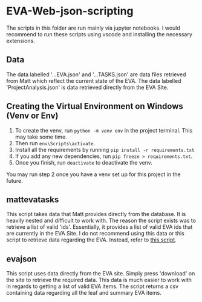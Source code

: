 # EVA-Web-json-scripting

The scripts in this folder are run mainly via jupyter notebooks. I would recommend to run these scripts using vscode and installing the necessary extensions.

## Data

The data labelled '...EVA.json' and '...TASKS.json' are data files retrieved from Matt which reflect the current state of the EVA.
The data labelled 'ProjectAnalysis.json' is data retrieved directly from the EVA Site.

## Creating the Virtual Environment on Windows (Venv or Env)

1. To create the venv, run `python -m venv env` in the project terminal. This may take some time.
2. Then run `env\Scripts\activate`.
3. Install all the requirements by running `pip install -r requirements.txt`
4. If you add any new dependencies, run `pip freeze > requirements.txt`.
5. Once you finish, run `deactivate` to deactivate the venv.

You may run step 2 once you have a venv set up for this project in the future.

## mattevatasks

This script takes data that Matt provides directly from the database. It is heavily nested and difficult to work with. The reason the script exists was to retrieve a list of valid 'ids'. Essentially, it provides a list of valid EVA ids that are currently in the EVA Site. I do not recommend using this data or this script to retrieve data regarding the EVA. Instead, refer to [this script](#evajson).

## evajson

This script uses data directly from the EVA site. Simply press 'download' on the site to retrieve the required data. This data is much easier to work with in regards to getting a list of valid EVA items. The script returns a csv containing data regarding all the leaf and summary EVA items.
